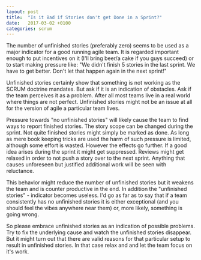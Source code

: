 ```yaml
---
layout: post
title:  "Is it Bad if Stories don't get Done in a Sprint?"
date:   2017-03-02 +0100
categories: scrum
---
```

The number of unfinished stories (preferably zero) seems to be used as a major indicator for a good running agile team. It is regarded important enough to put incentives on it (I'll bring beer/a cake if you guys succeed) or to start making pressure like: "We didn't finish 5 stories in the last sprint. We have to get better. Don't let that happen again in the next sprint!"

Unfinished stories certainly show that something is not working as the SCRUM doctrine mandates. But ask if it is an indication of obstacles. Ask if the team perceives it as a problem. After all most teams live in a real world where things are not perfect. Unfinished stories might not be an issue at all for the version of agile a particular team lives.

Pressure towards "no unfinished stories" will likely cause the team to find ways to report finished stories. The story scope can be changed during the sprint. Not quite finished stories might simply be marked as done. As long as mere book keeping tricks are used the harm of such pressure is limited, although some effort is wasted. However the effects go further. If a good idea arises during the sprint it might get suppressed. Reviews might get relaxed in order to not push a story over to the next sprint. Anything that causes unforeseen but justified additional work will be seen with reluctance.

This behavior might reduce the number of unfinished stories but it weakens the team and is counter productive in the end. In addition the "unfinished stories" - indicator becomes useless. I'd go as far as to say that if a team consistently has no unfinished stories it is either exceptional (and you should feel the vibes anywhere near them) or, more likely, something is going wrong.

So please embrace unfinished stories as an indication of possible problems. Try to fix the underlying cause and watch the unfinished stories disappear. But it might turn out that there are valid reasons for that particular setup to result in unfinished stories. In that case relax and and let the team focus on it's work.
